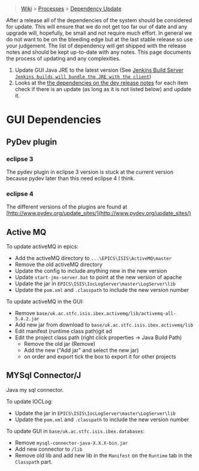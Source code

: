 > [Wiki](Home) > [Processes](Processes) > [Dependency Update](Dependency-updates)

After a release all of the dependencies of the system should be considered for update. This will ensure that we do not get too far our of date and any upgrade will, hopefully, be small and not require much effort. In general we do not want to be on the bleeding edge but at the last stable release so use your judgement. The list of dependency will get shipped with the release notes and should be kept up-to-date with any notes. This page documents the process of updating and any complexities.

1. Update GUI Java JRE to the latest version (See [Jenkins Build Server `Jenkins builds will bundle the JRE with the client`](Jenkins-Build-Server))
2. Looks at the [the dependencies on the dev release notes](https://github.com/ISISComputingGroup/IBEX/wiki/ReleaseNotes_Dev#dependencies) for each item check if there is an update (as long as it is not listed below) and update it.

# GUI Dependencies

## PyDev plugin

### eclipse 3
The pydev plugin in eclipse 3 version is stuck at the current version because pydev later than this need eclipse 4 I think.

### eclipse 4

The different versions of the plugins are found at [http://www.pydev.org/update_sites/](http://www.pydev.org/update_sites/)

## Active MQ

To update activeMQ in epics:
  - Add the activeMQ directory to `...\EPICS\ISIS\ActiveMQ\master`
  - Remove the old activeMQ directory
  - Update the config to include anything new in the new version
  - Update `start-jms-server.bat` to point at the new version of apache
  - Update the jar in `EPICS\ISIS\IocLogServer\master\LogServer\lib`
  - Update the `pom.xml` and `.classpath` to include the new version number

To update activeMQ in the GUI:
  - Remove `base/uk.ac.stfc.isis.ibex.activemq/lib/activemq-all-5.4.2.jar`
  - Add new jar from download to `base/uk.ac.stfc.isis.ibex.activemq/lib`
  - Edit manifest (runtime class path)git ad
  - Edit the project class path (right click properties -> Java Build Path)
      - Remove the old jar (Remove)
      - Add the new ("Add jar" and select the new jar)
      - on order and export tick the box to export it for other projects

## MYSql Connector/J

Java my sql connector.

To update IOCLog:
  - Update the jar in `EPICS\ISIS\IocLogServer\master\LogServer\lib`
  - Update the `pom.xml` and `.classpath` to include the new version number

To update GUI in `base/uk.ac.stfc.isis.ibex.databases`:
  - Remove `mysql-connector-java-X.X.X-bin.jar`
  - Add new connector to `/lib`
  - Remove old lib and add new lib in the `Manifest` on the `Runtime` tab in the `Classpath` part.
